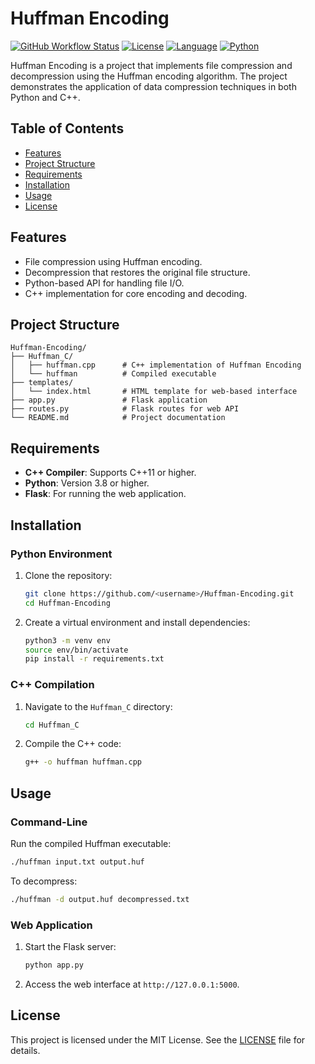
# Huffman Encoding

[![GitHub Workflow Status](https://img.shields.io/github/actions/workflow/status/<username>/Huffman-Encoding/build.yml)](https://github.com/<username>/Huffman-Encoding/actions) [![License](https://img.shields.io/github/license/<username>/Huffman-Encoding)](LICENSE) [![Language](https://img.shields.io/badge/language-C++-blue)](https://en.wikipedia.org/wiki/C%2B%2B) [![Python](https://img.shields.io/badge/python-3.8+-yellow)](https://www.python.org/)

Huffman Encoding is a project that implements file compression and decompression using the Huffman encoding algorithm. The project demonstrates the application of data compression techniques in both Python and C++.

## Table of Contents

- [Features](#features)
- [Project Structure](#project-structure)
- [Requirements](#requirements)
- [Installation](#installation)
- [Usage](#usage)
- [License](#license)

## Features

- File compression using Huffman encoding.
- Decompression that restores the original file structure.
- Python-based API for handling file I/O.
- C++ implementation for core encoding and decoding.

## Project Structure

```plaintext
Huffman-Encoding/
├── Huffman_C/
│   ├── huffman.cpp      # C++ implementation of Huffman Encoding
│   └── huffman          # Compiled executable
├── templates/
│   └── index.html       # HTML template for web-based interface
├── app.py               # Flask application
├── routes.py            # Flask routes for web API
└── README.md            # Project documentation
```

## Requirements

- **C++ Compiler**: Supports C++11 or higher.
- **Python**: Version 3.8 or higher.
- **Flask**: For running the web application.

## Installation

### Python Environment

1. Clone the repository:

   ```bash
   git clone https://github.com/<username>/Huffman-Encoding.git
   cd Huffman-Encoding
   ```

2. Create a virtual environment and install dependencies:

   ```bash
   python3 -m venv env
   source env/bin/activate
   pip install -r requirements.txt
   ```

### C++ Compilation

1. Navigate to the `Huffman_C` directory:

   ```bash
   cd Huffman_C
   ```

2. Compile the C++ code:

   ```bash
   g++ -o huffman huffman.cpp
   ```

## Usage

### Command-Line

Run the compiled Huffman executable:

```bash
./huffman input.txt output.huf
```

To decompress:

```bash
./huffman -d output.huf decompressed.txt
```

### Web Application

1. Start the Flask server:

   ```bash
   python app.py
   ```

2. Access the web interface at `http://127.0.0.1:5000`.

## License

This project is licensed under the MIT License. See the [LICENSE](LICENSE) file for details.
